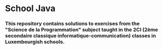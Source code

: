 # School Java

### This repository contains solutions to exercises from the "Science de la Programmation" subject taught in the 2CI (2ème secondaire classique informatique-communication) classes in Luxembourgish schools.